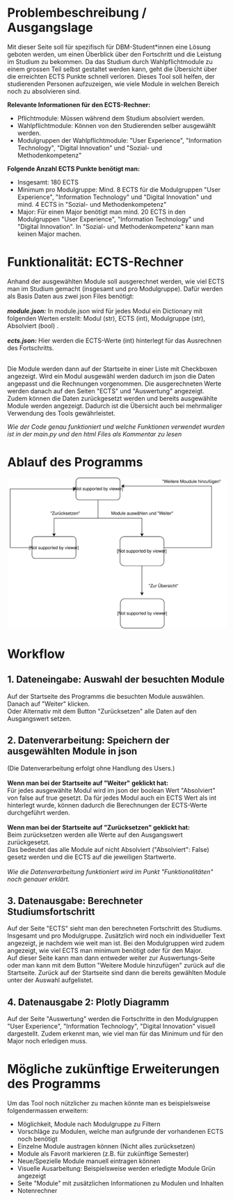 # Problembeschreibung / Ausgangslage 
Mit dieser Seite soll für spezifisch für DBM-Student*innen eine Lösung geboten werden, um einen Überblick über den Fortschritt und die Leistung im Studium zu bekommen.
Da das Studium durch Wahlpflichtmodule zu einem grossen Teil selbst gestaltet werden kann, geht die Übersicht über die erreichten ECTS Punkte schnell verloren. 
Dieses Tool soll helfen, der studierenden Personen aufzuzeigen, wie viele Module in welchen Bereich noch zu absolvieren sind.

**Relevante Informationen für den ECTS-Rechner:**<br>
* Pflichtmodule: Müssen während dem Studium absolviert werden. 
* Wahlpflichtmodule: Können von den Studierenden selber ausgewählt werden. 
* Modulgruppen der Wahlpflichtmodule: "User Experience", "Information Technology", "Digital Innovation" und "Sozial- und Methodenkompetenz"

**Folgende Anzahl ECTS Punkte benötigt man:**<br>
* Insgesamt: 180 ECTS 
* Minimum pro Modulgruppe: Mind. 8 ECTS für die Modulgruppen "User Experience", "Information Technology" und "Digital Innovation" und mind. 4 ECTS in "Sozial- und Methodenkompetenz"
* Major: Für einen Major benötigt man mind. 20 ECTS in den Modulgruppen "User Experience", "Information Technology" und "Digital Innovation". In "Sozial- und Methodenkompetenz" kann man keinen Major machen.


# Funktionalität: ECTS-Rechner  
Anhand der ausgewählten Module soll ausgerechnet werden, wie viel ECTS man im Studium gemacht (insgesamt und pro Modulgruppe).
Dafür werden als Basis Daten aus zwei json Files benötigt:<br><br>
***module.json:*** 
In module.json wird für jedes Modul ein Dictionary mit folgenden Werten erstellt: Modul (str), ECTS (int), Modulgruppe (str), Absolviert (bool) .
<br><br>
***ects.json:*** Hier werden die ECTS-Werte (int) hinterlegt für das Ausrechnen des Fortschritts.

<br> Die Module werden dann auf der Startseite in einer Liste mit Checkboxen angezeigt.
Wird ein Modul ausgewähl werden dadurch im json die Daten angepasst und die Rechnungen vorgenommen.
Die ausgerechneten Werte werden danach auf den Seiten "ECTS" und "Auswertung" angezeigt.<br>
Zudem können die Daten zurückgesetzt werden und bereits ausgewählte Module werden angezeigt.
Dadurch ist die Übersicht auch bei mehrmaliger Verwendung des Tools gewährleistet.

*Wie der Code genau funktioniert und welche Funktionen verwendet wurden ist in der main.py und den html Files als Kommentar zu lesen*


# Ablauf des Programms
![Diagramm](./img/ablaufdiagram.svg)

# Workflow
## 1. Dateneingabe: Auswahl der besuchten Module
Auf der Startseite des Programms die besuchten Module auswählen. <br>
Danach auf "Weiter" klicken. <br>
Oder Alternativ mit dem Button "Zurücksetzen" alle Daten auf den Ausgangswert setzen. 


## 2. Datenverarbeitung: Speichern der ausgewählten Module in json
(Die Datenverarbeitung erfolgt ohne Handlung des Users.)<br><br>
**Wenn man bei der Startseite auf "Weiter" geklickt hat:**<br>
Für jedes ausgewählte Modul wird im json der boolean Wert "Absolviert" von false auf true gesetzt.
Da für jedes Modul auch ein ECTS Wert als int hinterlegt wurde, können dadurch die Berechnungen der ECTS-Werte durchgeführt werden.
<br><br>**Wenn man bei der Startseite auf "Zurücksetzen" geklickt hat:**<br>
Beim zurücksetzen werden alle Werte auf den Ausgangswert zurückgesetzt.<br>
Das bedeutet das alle Module auf nicht Absolviert ("Absolviert": False) gesetz werden und die ECTS auf die jeweiligen Startwerte.
<br><br>
*Wie die Datenverarbeitung funktioniert wird im Punkt "Funktionalitäten" noch genauer erklärt.*


## 3. Datenausgabe: Berechneter Studiumsfortschritt
Auf der Seite "ECTS" sieht man den berechneten Fortschritt des Studiums. Insgesamt und pro Modulgruppe.
Zusätzlich wird noch ein individueller Text angezeigt, je nachdem wie weit man ist.
Bei den Modulgruppen wird zudem angezeigt, wie viel ECTS man minimum benötigt oder für den Major.
<br>Auf dieser Seite kann man dann entweder weiter zur Auswertungs-Seite oder man kann mit dem Button "Weitere Module hinzufügen" zurück auf die Startseite.
Zurück auf der Startseite sind dann die bereits gewählten Module unter der Auswahl aufgelistet.

## 4. Datenausgabe 2: Plotly Diagramm
Auf der Seite "Auswertung" werden die Fortschritte in den Modulgruppen 
"User Experience", "Information Technology", "Digital Innovation" visuell dargestellt.
Zudem erkennt man, wie viel man für das Minimum und für den Major noch erledigen muss.


# Mögliche zukünftige Erweiterungen des Programms
Um das Tool noch nützlicher zu machen könnte man es beispielsweise folgendermassen erweitern:
* Möglichkeit, Module nach Modulgruppe zu Filtern
* Vorschläge zu Modulen, welche man aufgrunde der vorhandenen ECTS noch benötigt
* Einzelne Module austragen können (Nicht alles zurücksetzen)
* Module als Favorit markieren (z.B. für zukünftige Semester)
* Neue/Spezielle Module manuell eintragen können
* Visuelle Ausarbeitung: Beispielsweise werden erledigte Module Grün angezeigt
* Seite "Module" mit zusätzlichen Informationen zu Modulen und Inhalten
* Notenrechner

